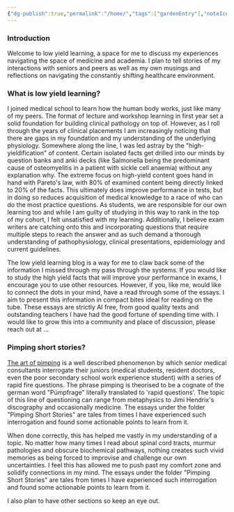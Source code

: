 ```yaml
---
{"dg-publish":true,"permalink":"/home/","tags":["gardenEntry"],"noteIcon":""}
---
```


### Introduction

Welcome to low yield learning, a space for me to discuss my experiences navigating the space of medicine and academia. I plan to tell stories of my interactions with seniors and peers as well as my own musings and reflections on navigating the constantly shifting healthcare environment. 
### What is low yield learning?

I joined medical school to learn how the human body works, just like many of my peers. The format of lecture and workshop learning in first year set a solid foundation for building clinical pathology on top of. However, as I roll through the years of clinical placements I am increasingly noticing that there are gaps in my foundation and my understanding of the underlying physiology. Somewhere along the line, I was led astray by the "high-yieldification" of content. Certain isolated facts get drilled into our minds by question banks and anki decks (like Salmonella being the predominant cause of osteomyelitis in a patient with sickle cell anaemia) without any explanation why. The extreme focus on high-yield content goes hand in hand with Pareto's law, with 80% of examined content being directly linked to 20% of the facts. This ultimately does improve performance in tests, but in doing so reduces acquisition of medical knowledge to a race of who can do the most practice questions. As students, we are responsible for our own learning too and while I am guilty of studying in this way to rank in the top of my cohort, I felt unsatisfied with my learning. Additionally, I believe exam writers are catching onto this and incorporating questions that require multiple steps to reach the answer and as such demand a thorough understanding of pathophysiology, clinical presentations, epidemiology and current guidelines. 

The low yield learning blog is a way for me to claw back some of the information I missed through my pass through the systems. If you would like to study the high yield facts that will improve your performance in exams, I encourage you to use other resources. However, if you, like me, would like to connect the dots in your mind, have a read through some of the essays. I aim to present this information in compact bites ideal for reading on the tube. These essays are strictly AI free, from good quality texts and outstanding teachers I have had the good fortune of spending time with. I would like to grow this into a community and place of discussion, please reach out at ...    

### Pimping short stories?

[The art of pimping](https://jamanetwork.com/journals/jama/fullarticle/377862) is a well described phenomenon by which senior medical consultants interrogate their juniors (medical students, resident doctors, even the poor secondary school work experience student) with a series of rapid fire questions. The phrase pimping is theorised to be a cognate of the german word "Pümpfrage" literally translated to 'rapid questions'. The topic of this line of questioning can range from metaphysics to Jimi Hendrix's discography and occasionally medicine. The essays under the folder "Pimping Short Stories" are tales from times I have experienced such interrogation and found some actionable points to learn from it. 

When done correctly, this has helped me vastly in my understanding of a topic. No matter how many times I read about spinal cord tracts, murmur pathologies and obscure biochemical pathways, nothing creates such vivid memories as being forced to improvise and challenge our own uncertainties. I feel this has allowed me to push past my comfort zone and solidify connections in my mind. The essays under the folder "Pimping Short Stories" are tales from times I have experienced such interrogation and found some actionable points to learn from it. 

I also plan to have other sections so keep an eye out.

